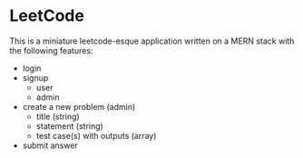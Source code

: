 # LeetCode
This is a miniature leetcode-esque application written on a MERN stack with the following features:
- login
- signup
    - user
    - admin
- create a new problem (admin)
    - title (string)
    - statement (string)
    - test case(s) with outputs (array)
- submit answer

